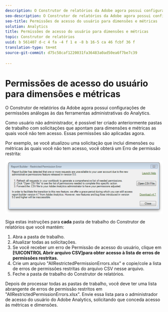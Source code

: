 ```yaml
---
description: O Construtor de relatórios da Adobe agora possui configurações de permissões análogas às das ferramentas administrativas do Analytics.
seo-description: O Construtor de relatórios da Adobe agora possui configurações de permissões análogas às das ferramentas administrativas do Analytics.
seo-title: Permissões de acesso do usuário para dimensões e métricas
solution: Analytics
title: Permissões de acesso do usuário para dimensões e métricas
topic: Construtor de relatórios
uuid: b 561407 d-c 4 fa -4 f 1 e -8 b 16-5 ca 46 fcbf 36 f
translation-type: tm+mt
source-git-commit: d75c58caf1220031fa36483a0ad50ea6f7be7c39

---
```



# Permissões de acesso do usuário para dimensões e métricas

O Construtor de relatórios da Adobe agora possui configurações de permissões análogas às das ferramentas administrativas do Analytics.

Como usuário não administrador, é possível ter criado anteriormente pastas de trabalho com solicitações que apontam para dimensões e métricas as quais você não tem acesso. Essas permissões são aplicadas agora.

Por exemplo, se você atualizou uma solicitação que inclui dimensões ou métricas às quais você não tem acesso, você obterá um Erro de permissão restrita:

![](assets/arb_restrc_perm.png)

Siga estas instruções para **cada** pasta de trabalho do Construtor de relatórios que você mantém:

1. Abra a pasta de trabalho.
1. Atualizar todas as solicitações.
1. Se você receber um erro de Permissão de acesso do usuário, clique em **[!UICONTROL Abrir arquivo CSV]para obter acesso à lista de erros de permissões restritas.**
1. Crie um arquivo "AllRestrictedPermissionErrors.xlsx" e copie/cole a lista de erros de permissões restritas do arquivo CSV nesse arquivo.
1. Feche a pasta de trabalho do Construtor de relatórios.

Depois de processar todas as pastas de trabalho, você deve ter uma lista abrangente de erros de permissão restritos em "AllRestrictedPermissionErrors.xlsx". Envie essa lista para o administrador de acesso do usuário do Adobe Analytics, solicitando que conceda acesso às métricas e dimensões.
